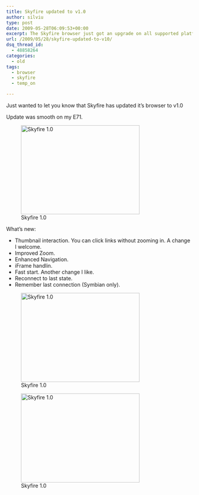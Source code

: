 ```yaml
---
title: Skyfire updated to v1.0
author: silviu
type: post
date: 2009-05-28T06:09:53+00:00
excerpt: The Skyfire browser just got an upgrade on all supported platforms. Here are some quick notes on the Skyfire v1.0 for Symbian version.
url: /2009/05/28/skyfire-updated-to-v10/
dsq_thread_id:
  - 48858264
categories:
  - old
tags:
  - browser
  - skyfire
  - temp_on

---
```

Just wanted to let you know that Skyfire has updated it&#8217;s browser to v1.0

Update was smooth on my E71.

<figure id="attachment_128" aria-describedby="caption-attachment-128" style="width: 320px" class="wp-caption aligncenter"><img decoding="async" loading="lazy" class="size-full wp-image-128" title="screenshot0008_cnv" src="http://blog.silviuvulcan.ro/wp-content/uploads/sites/2/2009/05/screenshot0008_cnv.jpg" alt="Skyfire 1.0" width="320" height="240" /><figcaption id="caption-attachment-128" class="wp-caption-text">Skyfire 1.0</figcaption></figure>

What&#8217;s new:

  * Thumbnail interaction. You can click links without zooming in. A change I welcome.
  * Improved Zoom.
  * Enhanced Navigation.
  * iFrame handlin.
  * Fast start. Another change I like.
  * Reconnect to last state.
  * Remember last connection (Symbian only).

<p style="text-align: center">
  <p>
    <figure id="attachment_129" aria-describedby="caption-attachment-129" style="width: 320px" class="wp-caption aligncenter"><img decoding="async" loading="lazy" class="size-full wp-image-129  " title="screenshot0010_cnv" src="http://blog.silviuvulcan.ro/wp-content/uploads/sites/2/2009/05/screenshot0010_cnv.jpg" alt="Skyfire 1.0" width="320" height="240" /><figcaption id="caption-attachment-129" class="wp-caption-text">Skyfire 1.0</figcaption></figure>
  </p>
  
  <p>
    <figure id="attachment_127" aria-describedby="caption-attachment-127" style="width: 320px" class="wp-caption aligncenter"><img decoding="async" loading="lazy" class="size-full wp-image-127" title="screenshot0011_cnv" src="http://blog.silviuvulcan.ro/wp-content/uploads/sites/2/2009/05/screenshot0011_cnv.jpg" alt="Skyfire 1.0" width="320" height="240" /><figcaption id="caption-attachment-127" class="wp-caption-text">Skyfire 1.0</figcaption></figure>
  </p>